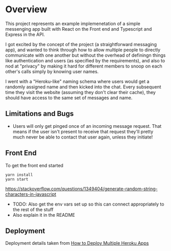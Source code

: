 # Overview

This project represents an example implemenetation of a simple messenging app built with React on the Front end and Typescript and Express in the API.

I got excited by the concept of the project (a straightforward messaging app), and wanted to think through how to allow multiple people to directly communicate with one another but without the overhead of definingn things like authentication and users (as specified by the requirements), and also to nod at "privacy" by making it hard for different members to snoop on each other's calls simply by knowing user names.

I went with a "Heroku-like" naming schema where users would get a randomly assigned name and then kicked into the chat. Every subsequent time they visit the website (assuming they don't clear their cache), they should have access to the same set of messages and name.

## Limitations and Bugs

- Users will only get pinged once of an incoming message request. That means if the user isn't present to receive that request they'll pretty much never be able to contact that user again, unless they initiate!

## Front End

To get the front end started

```
yarn install
yarn start
```

https://stackoverflow.com/questions/1349404/generate-random-string-characters-in-javascript

- TODO: Also get the env vars set up so this can connect appropriately to the rest of the stuff
- Also explain it in the README

## Deployment

Deployment details taken from [How to Deploy Multiple Heroku Apps](https://adampaxton.com/how-to-deploy-to-multiple-heroku-apps-from-the-same-git-repository/)
